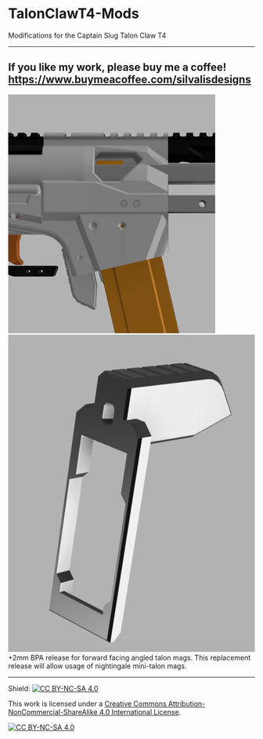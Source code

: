 # TalonClawT4-Mods
Modifications for the Captain Slug Talon Claw T4


 ---------------
 If you like my work, please buy me a coffee!
 https://www.buymeacoffee.com/silvalisdesigns
 ---------------
  ![image](/images/tct4-tap.png)
  ![image](/images/bparelease2.png)
 +2mm BPA release for forward facing angled talon mags.
 This replacement release will allow usage of nightingale mini-talon mags.

---------------


Shield: [![CC BY-NC-SA 4.0][cc-by-nc-sa-shield]][cc-by-nc-sa]

This work is licensed under a
[Creative Commons Attribution-NonCommercial-ShareAlike 4.0 International License][cc-by-nc-sa].

[![CC BY-NC-SA 4.0][cc-by-nc-sa-image]][cc-by-nc-sa]

[cc-by-nc-sa]: http://creativecommons.org/licenses/by-nc-sa/4.0/
[cc-by-nc-sa-image]: https://licensebuttons.net/l/by-nc-sa/4.0/88x31.png
[cc-by-nc-sa-shield]: https://img.shields.io/badge/License-CC%20BY--NC--SA%204.0-lightgrey.svg